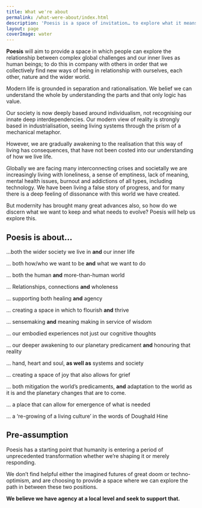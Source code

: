 ```yaml
---
title: What we're about
permalink: /what-were-about/index.html
description: 'Poesis is a space of invitation… to explore what it means to be human at this point of profound planetary change; using our hands, heart and soul, as well as our relationship with systems and society.'
layout: page
coverImage: water
---
```


**Poesis** will aim to provide a space in which people can explore the relationship between complex global challenges and our inner lives as human beings; to do this in company with others in order that we collectively find new ways of being in relationship with ourselves, each other, nature and the wider world.

Modern life is grounded in separation and rationalisation. We belief we can understand the whole by understanding the parts and that only logic has value.

Our society is now deeply based around individualism, not recognising our innate deep interdependencies. Our modern view of reality is strongly based in industrialisation, seeing living systems through the prism of a mechanical metaphor.

However, we are gradually awakening to the realisation that this way of living has consequences, that have not been costed into our understanding of how we live life.

Globally we are facing many interconnecting crises and societally we are increasingly living with loneliness, a sense of emptiness, lack of meaning, mental health issues, burnout and addictions of all types, including technology. We have been living a false story of progress, and for many there is a deep feeling of dissonance with this world we have created.

But modernity has brought many great advances also, so how do we discern what we want to keep and what needs to evolve? Poesis will help us explore this.

<section
    class="full | cover-image cover-image--blank cover-image-water"
  ></section>

<h2 id="poesis-is-about">Poesis is about…</h2>
<p>…both the wider society we live in <strong>and</strong> our inner life</p>
<p>… both how/who we want to be <strong>and</strong> what we want to do</p>
<p>… both the human <strong>and</strong> more-than-human world</p>
<p>… Relationships, connections <strong>and</strong> wholeness</p>
<p>… supporting both healing <strong>and</strong> agency</p>
<p>… creating a space in which to flourish <strong>and</strong> thrive</p>
<p>… sensemaking <strong>and</strong> meaning making in service of wisdom</p>
<p>… our embodied experiences not just our cognitive thoughts</p>
<p>… our deeper awakening to our planetary predicament <strong>and</strong> honouring that reality</p>
<p>… hand, heart and soul, <strong>as well as</strong> systems and society</p>
<p>… creating a space of joy that also allows for grief</p>
<p>… both mitigation the world’s predicaments, <strong>and</strong> adaptation to the world as it is and the planetary changes that are to come.</p>
<p>… a place that can allow for emergence of what is needed</p>
<p>… a ‘re-growing of a living culture’ in the words of Doughald Hine</p>

## Pre-assumption

Poesis has a starting point that humanity is entering a period of unprecedented transformation whether we’re shaping it or merely responding.

We don’t find helpful either the imagined futures of great doom or techno-optimism, and are choosing to provide a space where we can explore the path in between these two positions.

**We believe we have agency at a local level and seek to support that.**
